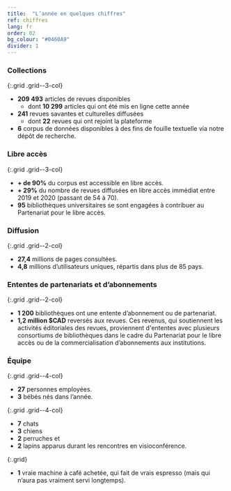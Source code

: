 ```yaml
---
title:  "L’année en quelques chiffres"
ref: chiffres
lang: fr
order: 02
bg_colour: "#0460A9"
divider: 1
---
```


### Collections

{:.grid .grid--3-col}
* **209 493** articles de revues disponibles
  * dont **10 299** articles qui ont été mis en ligne cette année
* **241** revues savantes et culturelles diffusées
  * dont **22** revues qui ont rejoint la plateforme
* **6** corpus de données disponibles à des fins de fouille textuelle via notre dépôt de recherche.

### Libre accès

{:.grid .grid--3-col}
* **+ de 90%** du corpus est accessible en libre accès.
* **+ 29%** du nombre de revues diffusées en libre accès immédiat entre 2019 et  2020 (passant de 54 à 70).
* **95** bibliothèques universitaires se sont engagées à contribuer au Partenariat pour le libre accès.

### Diffusion

{:.grid .grid--2-col}
* **27,4** millions de pages consultées.
* **4,8** millions d’utilisateurs uniques, répartis dans plus de 85 pays.

### Ententes de partenariats et d’abonnements

{:.grid .grid--2-col}
* **1 200** bibliothèques ont une entente d’abonnement ou de partenariat.
* **1,2 million $CAD** reversés aux revues. Ces revenus, qui soutiennent les activités éditoriales des revues, proviennent d'ententes avec plusieurs consortiums de bibliothèques dans le cadre du Partenariat pour le libre accès ou de la commercialisation d’abonnements aux institutions.

### Équipe

{:.grid .grid--4-col}
* **27** personnes employées.
* **3** bébés nés dans l’année.

{:.grid .grid--4-col}
* **7** chats
* **3** chiens
* **2** perruches et
* **2** lapins apparus durant les rencontres en visioconférence.

{:.grid}
* **1** vraie machine à café achetée, qui fait de vrais espresso (mais qui n’aura pas vraiment servi longtemps).
